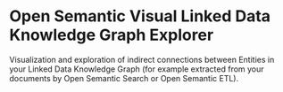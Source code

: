 # Open Semantic Visual Linked Data Knowledge Graph Explorer

Visualization and exploration of indirect connections between Entities in your Linked Data Knowledge Graph (for example extracted from your documents by Open Semantic Search or Open Semantic ETL).
